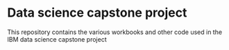 # Data science capstone project
This repository contains the various workbooks and other code used in the IBM data science capstone project
